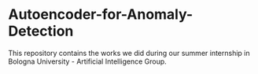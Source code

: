 # Autoencoder-for-Anomaly-Detection
This repository contains the works we did during our summer internship in Bologna University - Artificial Intelligence Group. 
